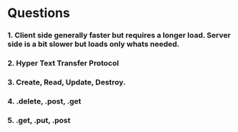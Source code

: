 # Questions

### 1. Client side generally faster but requires a longer load. Server side is a bit slower but loads only whats needed.

### 2. Hyper Text Transfer Protocol

### 3. Create, Read, Update, Destroy.

### 4. .delete, .post, .get
 
### 5. .get, .put, .post